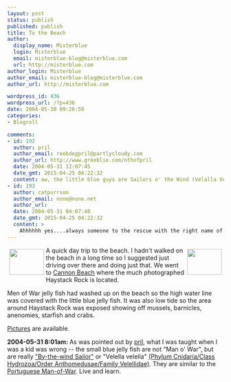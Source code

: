 ```yaml
---
layout: post
status: publish
published: publish
title: To the Beach
author:
  display_name: Misterblue
  login: Misterblue
  email: misterblue-blog@misterblue.com
  url: http://misterblue.com
author_login: Misterblue
author_email: misterblue-blog@misterblue.com
author_url: http://misterblue.com

wordpress_id: 436
wordpress_url: /?p=436
date: 2004-05-30 09:26:59
categories:
- Blogroll

comments:
- id: 192
  author: pril
  author_email: reebdogpril@partlycloudy.com
  author_url: http://www.greeblie.com/nthofpril
  date: 2004-05-31 12:07:45
  date_gmt: 2015-04-25 04:22:32
  content: aw, the little blue guys are Sailors o' the Wind (Velalla Velalla) and they wash up every spring.  They're neato! And harmless!   Cheers!
- id: 193
  author: catpurrson
  author_email: none@none.net
  author_url: 
  date: 2004-05-31 04:07:48
  date_gmt: 2015-04-25 04:22:32
  content: >
    Ahhhhhh yes....always someone to the rescue with the right name of whatever.  I have a friend who can ID anything on the planet, I swear.  (and, she's RIGHT!) I have some books, but I dont think I'll ever know them all.  But now, you know *one more thing* (smile) Nice pictures, I could easily feel at home there.
---
```

<a href="http://pics.misterblue.com/onepic/20040530-Beach/w640/h480/IMG_4691.jpg"
      target="onepic">
    <img src="http://pics.misterblue.com/20040530-Beach/80/60/IMG_4691.jpg"
            style="float: left; margin: 5px" height="60" width="80" alt=""/>
</a>
<a href="http://pics.misterblue.com/onepic/20040530-Beach/w640/h480/IMG_4721.jpg"
      target="onepic">
    <img src="http://pics.misterblue.com/20040530-Beach/80/60/IMG_4721.jpg"
            style="float: right; margin: 5px" height="60" width="80" alt=""/>
</a>
<p>
A quick day trip to the beach.
              I hadn't walked on the beach in a long time so
              I suggested just driving over there and doing
              just that.
              We went to
              <a href="http://www.cannon-beach.net/">Cannon Beach</a>
              where the much photographed
              Haystack Rock is located.
          </p>
          <p>
              Men of War jelly fish had washed up on the beach
              so the high water line was covered with the
              little blue jelly fish.
              It was also low tide so the area around Haystack Rock
              was exposed showing off mussels, barnicles,
              anenomies, starfish and crabs.
          </p>
<p>
<a href="http://pics.misterblue.com/20040530-Beach/">Pictures</a>
are available.
</p>
<p>
<b>
2004-05-31 8:01am:
</b>
As was pointed out by
<a href="http://www.misterblue.com/mt/mt-comments.cgi?__mode=red&amp;id=215">pril</a>,
what I was taught when I was a kid was wrong -- the small blue
jelly fish are not "Man o' War", but are really
<a href="http://morro-bay.com/docents/curt-beebe/velella/">"By-the-wind Sailor"</a> or "Velella velella"
<a href="http://jellieszone.com/velella.htm">(Phylum Cnidaria/Class Hydrozoa/Order Anthomedusae/Family Velellidae)</a>.
They are similar to the 
<a href="http://www.earthwindow.com/zoo.html">Portuguese Man-of-War</a>.
Live and learn.

</p>
